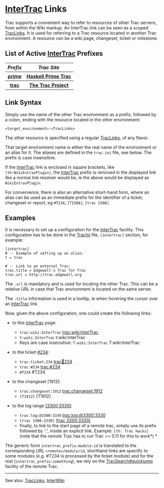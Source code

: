 # [InterTrac](inter-trac) Links



Trac supports a convenient way to refer to resources of other Trac servers, from within the Wiki markup. An InterTrac link can be seen as a scoped [TracLinks](trac-links). It is used for referring to a Trac resource located in another Trac environment. A resource can be a wiki page, changeset, ticket or milestone. 


## List of Active [InterTrac](inter-trac) Prefixes



<table><tr><th><i>Prefix</i></th>
<th><i>Trac Site</i></th></tr>
<tr><th><a href="https://prime.haskell.org/timeline">prime</a></th>
<th><a href="https://prime.haskell.org">Haskell Prime Trac</a></th></tr>
<tr><th><a href="http://trac.edgewall.org/timeline">trac</a></th>
<th><a href="http://trac.edgewall.org">The Trac Project</a></th></tr></table>



## Link Syntax


Simply use the name of the other Trac environment as a prefix, followed by a colon, ending with the resource located in the other environment:

```wiki
<target_environment>:<TracLinks>
```


The other resource is specified using a regular [TracLinks](trac-links), of any flavor.


That target environment name is either the real name of the environment or an alias for it. 
The aliases are defined in the `trac.ini` file, see below.
The prefix is case insensitive.


If the [InterTrac](inter-trac) link is enclosed in square brackets, like `[th:WikiExtrasPlugin]`, the [InterTrac](inter-trac) prefix is removed in the displayed link like a normal link resolver would be, ie the above would be displayed as `WikiExtrasPlugin`.


For convenience, there is also an alternative short-hand form, where an alias can be used as an immediate prefix for the identifier of a ticket, changeset or report, eg `#T234`, `[T1508]`, `[trac 1508]`.

## Examples


It is necessary to set up a configuration for the [InterTrac](inter-trac) facility.
This configuration has to be done in the [TracIni](trac-ini) file, `[intertrac]` section, for example:


```
[intertrac]
# -- Example of setting up an alias:
t = trac

# -- Link to an external Trac:
trac.title = Edgewall's Trac for Trac
trac.url = http://trac.edgewall.org
```


The `.url` is mandatory and is used for locating the other Trac.
This can be a relative URL in case that Trac environment is located on the same server.


The `.title` information is used in a tooltip, ie when hovering the cursor over an [InterTrac](inter-trac) link.



Now, given the above configuration, one could create the following links:


- to this [InterTrac](inter-trac) page:

  - `trac:wiki:InterTrac` [trac:wiki:InterTrac](http://trac.edgewall.org/intertrac/wiki%3AInterTrac)
  - `t:wiki:InterTrac` t:wiki:InterTrac
  - Keys are case insensitive: `T:wiki:InterTrac` T:wiki:InterTrac
- to the ticket [\#234](https://gitlab.haskell.org/ghc/ghc/issues/234):

  - `trac:ticket:234` [trac:ticket:234](http://trac.edgewall.org/intertrac/ticket%3A234)
  - `trac:#234` [trac:\#234](http://trac.edgewall.org/intertrac/%23234) 
  - `#T234` \#T234
- to the changeset \[1912\]:

  - `trac:changeset:1912` [trac:changeset:1912](http://trac.edgewall.org/intertrac/changeset%3A1912)
  - `[T1912]` \[T1912\]
- to the log range [\[3300:3330\]](/trac/ghc/log/ghc/?revs=3300%3A3330):

  - `trac:log:@3300:3330` [trac:log:\@3300:3330](http://trac.edgewall.org/intertrac/log%3A%403300%3A3330)  
  - `[trac 3300:3330]` [\[trac 3300:3330\]](http://trac.edgewall.org/intertrac/log%3A/%403300%3A3330)
  - finally, to link to the start page of a remote trac, simply use its prefix followed by ':', inside an explicit link. Example: `[th: Trac Hacks]` (note that the *remote* Trac has to run Trac \>= 0.11 for this to work*)
    *


The generic form `intertrac_prefix:module:id` is translated to the corresponding URL `<remote>/module/id`, shorthand links are specific to some modules (e.g. \#T234 is processed by the ticket module) and for the rest (`intertrac_prefix:something`), we rely on the [TracSearch\#quickjump](trac-search#) facility of the remote Trac.

---



See also: [TracLinks](trac-links), [InterWiki](inter-wiki)


